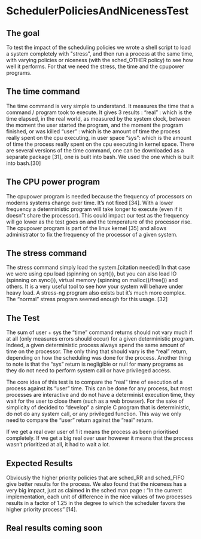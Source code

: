 
# SchedulerPoliciesAndNicenessTest
## The goal
To test the impact of the scheduling policies we wrote a shell script to load a system completely with "stress", and then run a  process at the same time, with varying policies or niceness (with the sched_OTHER policy) to see how well it performs. For that we need the stress,  the time and the cpupower programs.
##  The time command
The time command is very simple to understand. It measures the time that a command / program took to execute.
It gives 3 results :
“real” : which is the time elapsed, in the real world, as measured by the system clock, between the moment the user started the program, and the moment the program finished, or was killed
“user” : which is the amount of time the process really spent on the cpu executing, in user space
“sys”: which is the amount of time the process really spent on the cpu executing in kernel space.
There are several versions of the time command, one can be downloaded as a separate package [31], one is built into bash. We used the one which is built into bash.[30]

##  The CPU power program
The cpupower program is needed because the frequency of processors on moderns systems change over time. It’s not fixed [34]. With a lower frequency a deterministic program will take longer to execute (even if it doesn”t share the processor). This could impact our test as the frequency will go lower as the test goes on and the temperature of the processor rise.
The cpupower program is part of the linux kernel [35] and allows administrator to fix the frequency of the processor of a given system.

##    The stress command

The stress command simply load the system.[citation needed] In that case we were using cpu load (spinning on sqrt()), but you can also load IO (spinning on sync()), virtual memory (spinning on malloc()/free()) and others. It is a very useful tool to see how your system will behave under heavy load. A stress-ng program also exists but it’s much more complex. The “normal” stress program seemed enough for this usage. [32]
## The Test
The sum of user + sys the “time” command returns should not vary much if at all (only measures errors should occur) for a given deterministic program. Indeed, a given deterministic process always spend the same amount of time on the processor. The only thing that should vary is the “real” return, depending on how the scheduling was done for the process. Another thing to note is that the “sys” return is negligible or null for many programs as they do not need to perform system call or have privileged access.

The core idea of this test is to compare the “real” time of execution of a process against its “user” time. This can be done for any process, but most processes are interactive and do not have a determinist execution time, they wait for the user to close them (such as a web browser). For the sake of simplicity of decided to “develop” a simple C program that is deterministic, do not do any system call, or any privileged function. This way we only need to compare the “user” return against the “real” return.

If we get a real over user of 1 it means the process as been prioritised completely.
If we get a big real over user however it means that the process wasn’t prioritized at all, it had to wait a lot.

## Expected Results
Obviously the higher priority policies that are sched_RR and sched_FIFO give better results for the process. We also found that the niceness has a very big impact, just as claimed in the sched man page : “In the current implementation, each unit of difference in the nice values of two processes results in a factor of 1.25 in the degree to which the  scheduler  favors  the  higher  priority  process” [14].

## Real results coming soon

